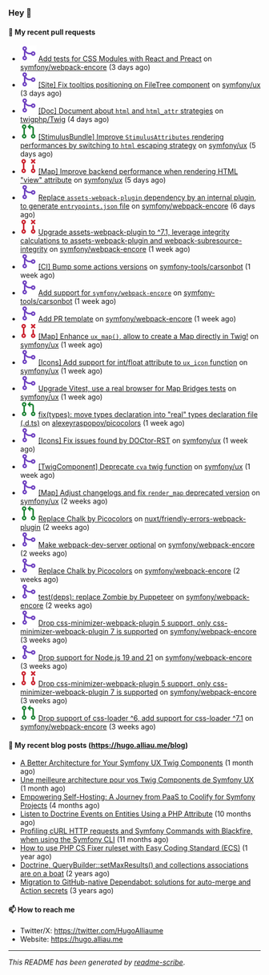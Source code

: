 ### Hey 👋

#### 👷 My recent pull requests

- ![](./assets/pr-merged.svg) [Add tests for CSS Modules with React and Preact](https://github.com/symfony/webpack-encore/pull/1343) on [symfony/webpack-encore](https://github.com/symfony/webpack-encore) (3 days ago)
- ![](./assets/pr-merged.svg) [[Site] Fix tooltips positioning  on FileTree component](https://github.com/symfony/ux/pull/2190) on [symfony/ux](https://github.com/symfony/ux) (3 days ago)
- ![](./assets/pr-merged.svg) [[Doc] Document about `html` and `html_attr` strategies](https://github.com/twigphp/Twig/pull/4324) on [twigphp/Twig](https://github.com/twigphp/Twig) (4 days ago)
- ![](./assets/pr-open.svg) [[StimulusBundle] Improve `StimulusAttributes` rendering performances by switching to `html` escaping strategy](https://github.com/symfony/ux/pull/2180) on [symfony/ux](https://github.com/symfony/ux) (5 days ago)
- ![](./assets/pr-closed.svg) [[Map] Improve backend performance when rendering HTML &#34;view&#34; attribute](https://github.com/symfony/ux/pull/2178) on [symfony/ux](https://github.com/symfony/ux) (5 days ago)
- ![](./assets/pr-merged.svg) [Replace `assets-webpack-plugin` dependency by an internal plugin, to generate `entrypoints.json` file](https://github.com/symfony/webpack-encore/pull/1342) on [symfony/webpack-encore](https://github.com/symfony/webpack-encore) (6 days ago)
- ![](./assets/pr-closed.svg) [Upgrade assets-webpack-plugin to ^7.1, leverage integrity calculations to assets-webpack-plugin and webpack-subresource-integrity](https://github.com/symfony/webpack-encore/pull/1341) on [symfony/webpack-encore](https://github.com/symfony/webpack-encore) (1 week ago)
- ![](./assets/pr-merged.svg) [[CI] Bump some actions versions](https://github.com/symfony-tools/carsonbot/pull/238) on [symfony-tools/carsonbot](https://github.com/symfony-tools/carsonbot) (1 week ago)
- ![](./assets/pr-merged.svg) [Add support for `symfony/webpack-encore`](https://github.com/symfony-tools/carsonbot/pull/237) on [symfony-tools/carsonbot](https://github.com/symfony-tools/carsonbot) (1 week ago)
- ![](./assets/pr-merged.svg) [Add PR template](https://github.com/symfony/webpack-encore/pull/1339) on [symfony/webpack-encore](https://github.com/symfony/webpack-encore) (1 week ago)
- ![](./assets/pr-closed.svg) [[Map] Enhance `ux_map()`, allow to create a Map directly in Twig!](https://github.com/symfony/ux/pull/2152) on [symfony/ux](https://github.com/symfony/ux) (1 week ago)
- ![](./assets/pr-merged.svg) [[Icons] Add support for int/float attribute to `ux_icon` function](https://github.com/symfony/ux/pull/2149) on [symfony/ux](https://github.com/symfony/ux) (1 week ago)
- ![](./assets/pr-merged.svg) [Upgrade Vitest, use a real browser for Map Bridges tests](https://github.com/symfony/ux/pull/2146) on [symfony/ux](https://github.com/symfony/ux) (1 week ago)
- ![](./assets/pr-open.svg) [fix(types): move types declaration into &#34;real&#34; types declaration file (.d.ts)](https://github.com/alexeyraspopov/picocolors/pull/82) on [alexeyraspopov/picocolors](https://github.com/alexeyraspopov/picocolors) (1 week ago)
- ![](./assets/pr-merged.svg) [[Icons] Fix issues found by DOCtor-RST](https://github.com/symfony/ux/pull/2145) on [symfony/ux](https://github.com/symfony/ux) (1 week ago)
- ![](./assets/pr-merged.svg) [[TwigComponent] Deprecate `cva` twig function](https://github.com/symfony/ux/pull/2144) on [symfony/ux](https://github.com/symfony/ux) (1 week ago)
- ![](./assets/pr-merged.svg) [[Map] Adjust changelogs and fix `render_map` deprecated version](https://github.com/symfony/ux/pull/2138) on [symfony/ux](https://github.com/symfony/ux) (2 weeks ago)
- ![](./assets/pr-open.svg) [Replace Chalk by Picocolors](https://github.com/nuxt/friendly-errors-webpack-plugin/pull/21) on [nuxt/friendly-errors-webpack-plugin](https://github.com/nuxt/friendly-errors-webpack-plugin) (2 weeks ago)
- ![](./assets/pr-merged.svg) [Make webpack-dev-server optional](https://github.com/symfony/webpack-encore/pull/1336) on [symfony/webpack-encore](https://github.com/symfony/webpack-encore) (2 weeks ago)
- ![](./assets/pr-merged.svg) [Replace Chalk by Picocolors](https://github.com/symfony/webpack-encore/pull/1333) on [symfony/webpack-encore](https://github.com/symfony/webpack-encore) (2 weeks ago)
- ![](./assets/pr-merged.svg) [test(deps): replace Zombie by Puppeteer](https://github.com/symfony/webpack-encore/pull/1331) on [symfony/webpack-encore](https://github.com/symfony/webpack-encore) (2 weeks ago)
- ![](./assets/pr-merged.svg) [Drop css-minimizer-webpack-plugin 5 support, only css-minimizer-webpack-plugin 7 is supported](https://github.com/symfony/webpack-encore/pull/1324) on [symfony/webpack-encore](https://github.com/symfony/webpack-encore) (3 weeks ago)
- ![](./assets/pr-merged.svg) [Drop support for Node.js 19 and 21](https://github.com/symfony/webpack-encore/pull/1321) on [symfony/webpack-encore](https://github.com/symfony/webpack-encore) (3 weeks ago)
- ![](./assets/pr-closed.svg) [Drop css-minimizer-webpack-plugin 5 support, only css-minimizer-webpack-plugin 7 is supported](https://github.com/symfony/webpack-encore/pull/1320) on [symfony/webpack-encore](https://github.com/symfony/webpack-encore) (3 weeks ago)
- ![](./assets/pr-open.svg) [Drop support of css-loader ^6, add support for css-loader ^7.1](https://github.com/symfony/webpack-encore/pull/1319) on [symfony/webpack-encore](https://github.com/symfony/webpack-encore) (3 weeks ago)

#### 📜 My recent blog posts (https://hugo.alliau.me/blog)

- [A Better Architecture for Your Symfony UX Twig Components](https://hugo.alliau.me/blog/posts/a-better-architecture-for-your-symfony-ux-twig-components) (1 month ago)
- [Une meilleure architecture pour vos Twig Components de Symfony UX](https://hugo.alliau.me/blog/posts/une-meilleure-architecture-pour-vous-twig-components-de-symfony-ux) (1 month ago)
- [Empowering Self-Hosting: A Journey from PaaS to Coolify for Symfony Projects](https://hugo.alliau.me/blog/posts/empowering-self-hosting-a-journey-from-paas-to-coolify-for-symfony-projects) (4 months ago)
- [Listen to Doctrine Events on Entities Using a PHP Attribute](https://hugo.alliau.me/blog/posts/2023-11-12-listen-to-doctrine-events-on-entities-using-a-php-attribute) (10 months ago)
- [Profiling cURL HTTP requests and Symfony Commands with Blackfire, when using the Symfony CLI](https://hugo.alliau.me/blog/posts/2023-10-21-profiling-curl-http-requests-and-symfony-commands-with-blackfire-when-using-the-symfony-cli) (11 months ago)
- [How to use PHP CS Fixer ruleset with Easy Coding Standard (ECS)](https://hugo.alliau.me/blog/posts/2023-07-19-how-to-use-php-cs-fixer-ruleset-with-easy-coding-standard) (1 year ago)
- [Doctrine, QueryBuilder::setMaxResults() and collections associations are on a boat](https://hugo.alliau.me/blog/posts/2022-01-07-doctrine-querybuilder-setmaxresults-and-collections-associations-are-on-a-boat) (2 years ago)
- [Migration to GitHub-native Dependabot: solutions for auto-merge and Action secrets](https://hugo.alliau.me/blog/posts/2021-05-04-migration-to-github-native-dependabot-solutions-for-auto-merge-and-action-secrets) (3 years ago)

#### 📫 How to reach me

- Twitter/X: https://twitter.com/HugoAlliaume
- Website: https://hugo.alliau.me

---

_This README has been generated by [readme-scribe](https://github.com/muesli/readme-scribe/)_.

